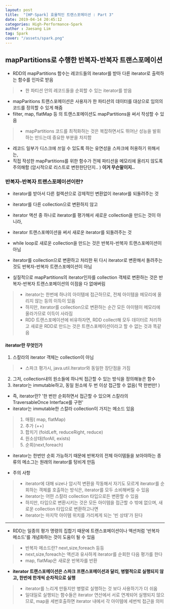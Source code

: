```yaml
---
layout: post
title:  "[HP-Spark] 효율적인 트랜스포메이션 : Part 3"
date: 2019-04-14 20:45:12
categories: High-Performance-Spark 
author : Jaesang Lim
tag: Spark
cover: "/assets/spark.png"
---
```


## mapPartitions로 수행한 반복자-반복자 트랜스포메이션

- RDD의 mapPartitions 함수는 레코드들의 iterator를 받아 다른 iterator로 출력하는 함수를 인자로 받음
> - 한 파티션 안의 레코드들을 순회할 수 있는 iterator를 받음

- mapParitions 트랜스포메이션은 사용자가 한 파티션의 데이터를 대상으로 임의의 코드를 정의할 수 있게 해줌
- filter, map, flatMap 등 의 트랜스포메이션도 mapPartitions을 써서 작성할 수 있음
> - mapPartitions 코드를 최적화하는 것은 복잡하면서도 뛰어난 성능을 발휘하는 만드는데 중요한 부분을 차지함

- 레코드 일부가 디스크에 쓰일 수 있도록 하는 유연성을 스파크에 허용하기 위해서는,
- 직접 작성한 mapPartitions를 위한 함수가 전체 파티션을 메모리에 올리지 않도록 주의해함 (암시적으로 리스트로 변한한단던지.. )
**이거 무슨말이지..**

### 반복자-반복자 트랜스포메이션이란?
 - iterator를 받아서 다른 컬렉션으로 강제적인 변환없이 iterator를 되돌려주는 것
 - iterator를 다른 collection으로 변환하지 않고
 - iterator 액션 중 하나로 iterator를 평가해서 새로운 collection을 만드는 것이 아니라, 
 - iterator 트랜스포메이션을 써서 새로운 iterator를 되돌려주는 것
 
 - while loop로 새로운 collection을 만드는 것은 반복자-반복자 트랜스포메이션이 아님
 - iterator를 collection으로 변환하고 처리한 뒤 다시 iterator로 변환해서 돌려주는 것도 반복자-반복자 트랜스포메이션이 아님
 
 - 실질적으로 mapPartitions의 iterator인자를 collection 객체로 변환하는 것은 반복자-반복자 트랜스포메이션의 이점을 다 없애버림
 > - iterator는 한번에 하나의 아이템에 접근하므로, 전체 아이템을 메모리에 올리지 않는 등의 이득이 있음
 > - 하지만, iterator를 collection으로 변환하는 순간 모든 아이템이 메모리에 올라가므로 이득이 사라짐
 > - RDD 트랜스포메이션에 비유하자면, RDD collect해 모두 데이터르 처리하고 새로운 RDD로 만드는 것은 트랜스포메이션이라고 할 수 없는 것과 똑같음
 
  
 
#### iterator란 무엇인가
 1. 스칼라의 iterator 객체는 collection이 아님
 > - 스파크 평가시, java.util.Iterator와 동일한 장단점을 가짐 
 
 2. 그저, collection내의 원소들에 하나씩 접근할 수 있는 방식을 정의해놓은 함수
 3. iterator는 immutable하고, 동일 원소에 두 번 이상 접근할 수 없음( 딱 한번만! )
 - 즉, iterator란? '한 번만 순회하면서 접근할 수 있으며 스칼라의 TraversableOnce Interface를 구현'
 - iterator는 immutable한 스칼라 collection이 가지는 메소드 있음
  > 1. 매핑( map, flatMap) 
  > 2. 추가 (++) 
  > 3. 합치기 (foldLeft, reduceRight, reduce)
  > 4. 원소상태(forAll, exists)
  > 5. 순회(next,foreach) 
 - iterator는 한번만 순회 가능하기 때문에 반복자의 전체 아이템들을 보아야하는 종류의 메소그는 원래의 iterator를 텅비게 만듬
 
- 주의 사항
> - iterator에 대해 size나 암시적 변환을 작동해서 자기도 모르게 iterator를 순회하는 객체를 호출하는 방식은, iterator를 모두 소비해버릴 수 있음
> - iterator는 어떤 스칼라 collection 타입으로든 변환할 수 있음
> - 하지만, 타입으로 변환시키는 것은 모든 아이템을 접근할 수 밖에 없으며, 새로운 collection 타입으로 변환하고나면 
> - iterator는 마지막 아이템 위치를 가리케게 되는 '빈 상태'가 된다
 
 ---
 
 - RDD는 일종의 평가 명령의 집합기 때문에 트랜스포메이션이나 액션처럼 '반복자 메소드'를 개념화하는 것이 도움이 될 수 있음
 > - 반복자 메소드란? next,size,foreach 등등
 > - next,size,foreach는 액션과 유사하게 iterator를 순회한 다음 평가를 한다
 > - map, flatMap은 새로운 반복자를 반환 
 
- **iterator 트랜스포메이션은 스파크 프랜스포메이션과 달리, 병렬적으로 실행되지 않고, 한번에 한개씩 순차적으로 실행**
> - iterator를 느리게 만들지만 병렬로 실행하는 것 보다 사용하기가 더 쉬움
> - 일대일로 실행되는 함수들은 iterator 연산에서 서로 연계되어 실행되지 않으므로, map을 세번호출하면 iterator 내에서 각 아이템에 세번씩 접근을 의미

 
 

 
